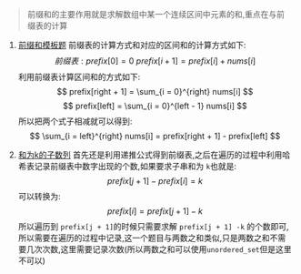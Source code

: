 > 前缀和的主要作用就是求解数组中某一个连续区间中元素的和,重点在与前缀表的计算

1. [前缀和模板题](https://leetcode.cn/problems/range-sum-query-immutable/submissions/590485155/) 前缀表的计算方式和对应的区间和的计算方式如下:
$$
前缀表: prefix[0] = 0 
\
prefix[i + 1] = prefix[i] + nums[i]
$$
利用前缀表计算区间和的方式如下:
$$
prefix[right + 1] = \sum_{i = 0}^{right} nums[i]
$$
$$
prefix[left] = \sum_{i = 0}^{left - 1} nums[i]
$$
所以把两个式子相减就可以得到:
$$
\sum_{i = left}^{right} nums[i] = prefix[right + 1] - prefix[left]
$$

2. [和为k的子数列](https://leetcode.cn/problems/subarray-sum-equals-k/?envType=study-plan-v2&envId=top-100-liked) 首先还是利用递推公式得到前缀表,之后在遍历的过程中利用哈希表记录前缀表中数字出现的个数,如果要求子串和为 `k`也就是:
$$
prefix[j + 1] - prefix[i] = k
$$
可以转换为:
$$
prefix[i] = prefix[j + 1] - k
$$
所以遍历到 `prefix[j + 1]`的时候只需要求解 `prefix[j + 1] -k` 的个数即可,所以需要在遍历的过程中记录,这一个题目与两数之和类似,只是两数之和不需要几次次数,这里需要记录次数(所以两数之和可以使用`unordered_set`但是这里不可以)